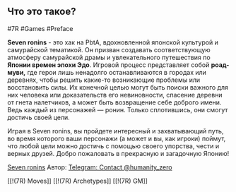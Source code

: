 ## **Что это такое?**

#7R #Games #Preface 

**Seven ronins** - это хак на PbtA, вдохновленной японской культурой и самурайской тематикой. Он призван создавать соответствующую атмосферу самурайской драмы и увлекательного путешествия по **Японии времен эпохи Эдо**. Игровой процесс представляет собой **роад-муви,** где герои лишь ненадолго останавливаются в городах или деревнях, чтобы решить какие-то возникающие проблемы или восстановить силы. Их конечной целью могут быть поиски важного для них человека или доказательств его невиновности, спасение деревни от гнета налетчиков, а может быть возвращение себе доброго имени. Ведь каждый из персонажей — ронин. Только сплотившись, они смогут достичь своей цели.

Играя в Seven ronins, вы пройдете интересный и захватывающий путь, во время которого ваши персонажи (а может и вы, как игроки) поймут, что любой цели можно достичь с помощью своего упорства, чести и верных друзей. Добро пожаловать в прекрасную и загадочную Японию!


[Seven ronins](https://rpgbook.ru/Seven_ronins)
Автор: [Telegram: Contact @humanity\_zero](https://t.me/humanity_zero)

[[!(7R) Moves]]
[[!(7R) Archetypes]]
[[!(7R) GM]]